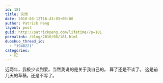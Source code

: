 ```yaml
---
id: 181
title: 突然
date: 2010-08-12T16:43:03+00:00
author: Patrick Peng
layout: post
guid: http://patrickpeng.com/lifetime/?p=181
permalink: /blog/2010/08/181.html
duoshuo_thread_id:
  - "1940221"
categories:
  - 記
---
```

近两年，我极少谈到爱。当然我说的是关于我自己的。
算了还是不谈了。
这是前几天的草稿，还是不写了。